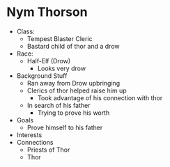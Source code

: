 # Nym Thorson

- Class:
  - Tempest Blaster Cleric
  - Bastard child of thor and a drow
- Race:
  - Half-Elf (Drow)
    - Looks very drow
- Background Stuff
  - Ran away from Drow upbringing
  - Clerics of thor helped raise him up
    - Took advantage of his connection with thor
  - In search of his father
    - Trying to prove his worth
- Goals
  - Prove himself to his father
- Interests
- Connections
  - Priests of Thor
  - Thor
